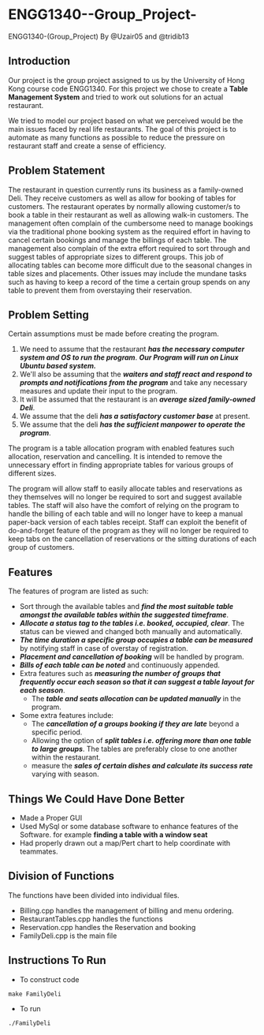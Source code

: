# ENGG1340--Group_Project-
ENGG1340-(Group_Project) By @Uzair05 and @tridib13

## Introduction
Our project is the group project assigned to us by the University of Hong Kong course code ENGG1340.
For this project we chose to create a **Table Management System** and tried to work out solutions for an actual restaurant.

We tried to model our project based on what we perceived would be the main issues faced by real life restaurants.
The goal of this project is to automate as many functions as possible to reduce the pressure on restaurant staff and create a sense of efficiency.

## Problem Statement
The restaurant in question currently runs its business as a family-owned Deli. They receive customers as well as allow for booking of tables for customers.
The restaurant operates by normally allowing customer/s to book a table in their restaurant as well as allowing walk-in customers.
The management often complain of the cumbersome need to manage bookings via the traditional phone booking system as the required effort in having to cancel certain bookings and manage the billings of each table.
The management also complain of the extra effort required to sort through and suggest tables of appropriate sizes to different groups. This job of allocating tables can become more difficult due to the seasonal changes in table sizes and placements.
Other issues may include the mundane tasks such as having to keep a record of the time a certain group spends on any table to prevent them from overstaying their reservation.

## Problem Setting
Certain assumptions must be made before creating the program.
1. We need to assume that the restaurant ***has the necessary computer system and OS to run the program***.
***Our Program will run on Linux Ubuntu based system.***
2. We'll also be assuming that the ***waiters and staff react and respond to prompts and notifications from the program*** and take any necessary measures and update their input to the program.
3. It will be assumed that the restaurant is an ***average sized family-owned Deli***.
4. We assume that the deli ***has a satisfactory customer base*** at present.
5. We assume that the deli ***has the sufficient manpower to operate the program***.

The program is a table allocation program with enabled features such allocation, reservation and cancelling. It is intended to remove the unnecessary effort in finding appropriate tables for various groups of different sizes.

The program will allow staff to easily allocate tables and reservations as they themselves will no longer be required to sort and suggest available tables.
The staff will also have the comfort of relying on the program to handle the billing of each table and will no longer have to keep a manual paper-back version of each tables receipt.
Staff can exploit the benefit of do-and-forget feature of the program as they will no longer be required to keep tabs on the cancellation of reservations or the sitting durations of each group of customers.

## Features
The features of program are listed as such:
- Sort through the available tables and ***find the most suitable table amongst the available tables within the suggested timeframe***.
- ***Allocate a status tag to the tables i.e. booked, occupied, clear***. The status can be viewed and changed both manually and automatically.
- ***The time duration a specific group occupies a table can be measured*** by notifying staff in case of overstay of registration.
- ***Placement and cancellation of booking*** will be handled by program.
- ***Bills of each table can be noted*** and continuously appended.
- Extra features such as ***measuring the number of groups that frequently occur each season so that it can suggest a table layout for each season***.
  - The ***table and seats allocation can be updated manually*** in the program.
- Some extra features include:
  - The ***cancellation of a groups booking if they are late*** beyond a specific period.
  - Allowing the option of ***split tables i.e. offering more than one table to large groups***. The tables are preferably close to one another within the restaurant.
  - measure the ***sales of certain dishes and calculate its success rate*** varying with season.


## Things We Could Have Done Better
- Made a Proper GUI
- Used MySql or some database software to enhance features of the Software. for example **finding a table with a window seat**
- Had properly drawn out a map/Pert chart to help coordinate with teammates.

## Division of Functions
The functions have been divided into individual files.
- Billing.cpp handles the management of billing and menu ordering.
- RestaurantTables.cpp handles the functions
- Reservation.cpp handles the Reservation and booking
- FamilyDeli.cpp is the main file

## Instructions To Run
- To construct code

`make FamilyDeli`
- To run

`./FamilyDeli`
